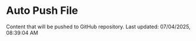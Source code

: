 # Auto Push File

Content that will be pushed to GitHub repository.
Last updated: 07/04/2025, 08:39:04 AM